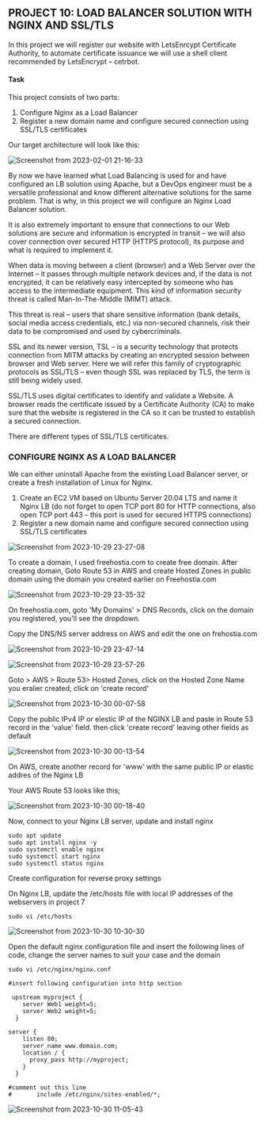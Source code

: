 
## PROJECT 10: LOAD BALANCER SOLUTION WITH NGINX AND SSL/TLS

In this project we will register our website with LetsEnrcypt Certificate Authority, to automate certificate issuance we will use a shell client recommended by LetsEncrypt – cetrbot.

#### Task
This project consists of two parts:

1. Configure Nginx as a Load Balancer
2. Register a new domain name and configure secured connection using SSL/TLS certificates

Our target architecture will look like this:


![Screenshot from 2023-02-01 21-16-33](https://user-images.githubusercontent.com/66005935/216153868-91f42be1-1441-43f4-840b-98f8f9488e3e.png)


By now we have learned what Load Balancing is used for and have configured an LB solution using Apache, but a DevOps engineer must be a versatile professional and know different alternative solutions for the same problem. That is why, in this project we will configure an Nginx Load Balancer solution.

It is also extremely important to ensure that connections to our Web solutions are secure and information is encrypted in transit – we will also cover connection over secured HTTP (HTTPS protocol), its purpose and what is required to implement it.

When data is moving between a client (browser) and a Web Server over the Internet – it passes through multiple network devices and, if the data is not encrypted, it can be relatively easy intercepted by someone who has access to the intermediate equipment. This kind of information security threat is called Man-In-The-Middle (MIMT) attack.

This threat is real – users that share sensitive information (bank details, social media access credentials, etc.) via non-secured channels, risk their data to be compromised and used by cybercriminals.

SSL and its newer version, TSL – is a security technology that protects connection from MITM attacks by creating an encrypted session between browser and Web server. Here we will refer this family of cryptographic protocols as SSL/TLS – even though SSL was replaced by TLS, the term is still being widely used.

SSL/TLS uses digital certificates to identify and validate a Website. A browser reads the certificate issued by a Certificate Authority (CA) to make sure that the website is registered in the CA so it can be trusted to establish a secured connection.

There are different types of SSL/TLS certificates.


### CONFIGURE NGINX AS A LOAD BALANCER

We can either uninstall Apache from the existing Load Balancer server, or create a fresh installation of Linux for Nginx.

1. Create an EC2 VM based on Ubuntu Server 20.04 LTS and name it Nginx LB (do not forget to open TCP port 80 for HTTP connections, also open TCP port 443 – this port is used for secured HTTPS connections)
2. Register a new domain name and configure secured connection using SSL/TLS certificates


![Screenshot from 2023-10-29 23-27-08](https://github.com/ekomoku/ekom-pbl/assets/66005935/f769c9d1-e590-4f00-be8c-3169047c7cf1)


To create a domain, I used freehostia.com to create free domain. After creating domain, Goto Route 53 in AWS and create Hosted Zones in public domain using the domain you created earlier on Freehostia.com


![Screenshot from 2023-10-29 23-35-32](https://github.com/ekomoku/ekom-pbl/assets/66005935/86b25af1-4c00-40c5-b911-fafc3a0ae855)


On freehostia.com, goto 'My Domains' > DNS Records, click on the domain you registered, you'll see the dropdown.

Copy the DNS/NS server address on AWS and edit the one on frehostia.com



![Screenshot from 2023-10-29 23-47-14](https://github.com/ekomoku/ekom-pbl/assets/66005935/681e05b7-edda-429d-8acd-86fb081474fa)



![Screenshot from 2023-10-29 23-57-26](https://github.com/ekomoku/ekom-pbl/assets/66005935/fb067a74-6b7c-4548-a9df-1d04ea89b5ab)


Goto > AWS > Route 53> Hosted Zones, click on the Hosted Zone Name you eralier created, click on 'create record'


![Screenshot from 2023-10-30 00-07-58](https://github.com/ekomoku/ekom-pbl/assets/66005935/a3bc940e-0267-4204-b56f-4419f44070c3)


Copy the public IPv4 IP or elestic IP of the NGINX LB and paste in Route 53 record in the 'value' field. then click 'create record' leaving other fields as default


![Screenshot from 2023-10-30 00-13-54](https://github.com/ekomoku/ekom-pbl/assets/66005935/67f38193-61a5-42e8-ae35-131dc6339c0d)


On AWS, create another record for 'www' with the same public IP or elastic addres of the Nginx LB


Your AWS Route 53 looks like this;


![Screenshot from 2023-10-30 00-18-40](https://github.com/ekomoku/ekom-pbl/assets/66005935/22deb856-2274-466a-8ce5-09aa5526dc5a)

Now, connect to your Nginx LB server, update and install nginx


~~~
sudo apt update
sudo apt install nginx -y
sudo systemctl enable nginx
sudo systemctl start nginx
sudo systemctl status nginx
~~~

Create configuration for reverse proxy settings

On Nginx LB, update the /etc/hosts file with local IP addresses of the webservers in project 7

~~~
sudo vi /etc/hosts
~~~


![Screenshot from 2023-10-30 10-30-30](https://github.com/ekomoku/ekom-pbl/assets/66005935/751e612e-155e-4655-a762-cd2c1247d6f3)


Open the default nginx configuration file and insert the following lines of code, change the server names to suit your case and the domain

~~~
sudo vi /etc/nginx/nginx.conf
~~~


~~~
#insert following configuration into http section

 upstream myproject {
    server Web1 weight=5;
    server Web2 weight=5;
  }

server {
    listen 80;
    server_name www.domain.com;
    location / {
      proxy_pass http://myproject;
    }
  }

#comment out this line
#       include /etc/nginx/sites-enabled/*;
~~~


![Screenshot from 2023-10-30 11-05-43](https://github.com/ekomoku/ekom-pbl/assets/66005935/0e82583f-0b96-4ef4-b211-5c0e03052eaf)
